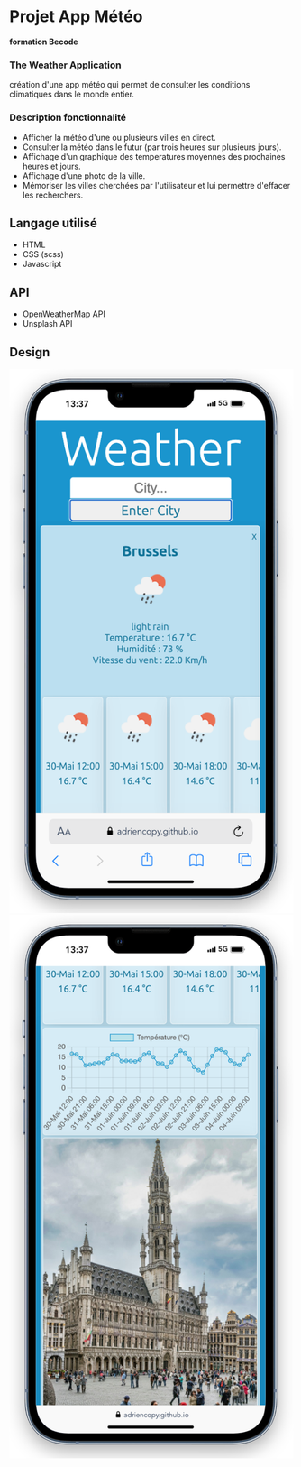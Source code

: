 # Projet App Météo
**formation Becode**

### The Weather Application

création d'une app météo qui permet de consulter les conditions climatiques dans le monde entier.

### Description fonctionnalité

- Afficher la météo d'une ou plusieurs villes en direct.
- Consulter la météo dans le futur (par trois heures sur plusieurs jours).
- Affichage d'un graphique des temperatures moyennes des prochaines heures et jours.
- Affichage d'une photo de la ville.
- Mémoriser les villes cherchées par l'utilisateur et lui permettre d'effacer les recherchers.

## Langage utilisé

- HTML
- CSS (scss)
- Javascript

## API

- OpenWeatherMap API
- Unsplash API

## Design

![text](assets/picture/Capture1.png)
![text](assets/picture/Capture2.png)
